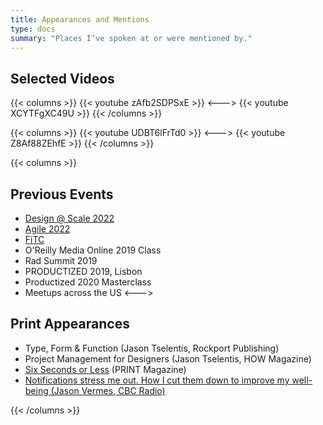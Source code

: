 ```yaml
---
title: Appearances and Mentions
type: docs
summary: "Places I’ve spoken at or were mentioned by."
---
```

## Selected Videos

{{< columns >}}
{{< youtube zAfb2SDPSxE >}}
<--->
{{< youtube XCYTFgXC49U >}}
{{< /columns >}}

{{< columns >}}
{{< youtube UDBT6lFrTd0 >}}
<--->
{{< youtube Z8Af88ZEhfE >}}
{{< /columns >}}

{{< columns >}}
## Previous Events
- [Design @ Scale 2022](https://rosenfeldmedia.com/design-at-scale-2022/workshops/)
- [Agile 2022](https://events.agilealliance.org/Agile2022/speaker/437397/josh-mauldin)
- [FiTC](https://fitc.ca/event/spotlightux22/)
- O'Reilly Media Online 2019 Class
- Rad Summit 2019
- PRODUCTIZED 2019, Lisbon
- Productized 2020 Masterclass
- Meetups across the US
<--->
## Print Appearances
- Type, Form & Function (Jason Tselentis, Rockport Publishing)
- Project Management for Designers (Jason Tselentis, HOW Magazine)
- [Six Seconds or Less](https://www.printmag.com/featured/six-seconds-or-less-is-vine-actually-worth-your-time/) (PRINT Magazine)
- [Notifications stress me out. How I cut them down to improve my well-being (Jason Vermes, CBC Radio)](https://www.cbc.ca/radio/spark/377-notification-fatigue-seasonal-ghost-stories-and-more-1.4450632/notifications-stress-me-out-how-i-cut-them-down-to-improve-my-well-being-1.4450646)

{{< /columns >}}

